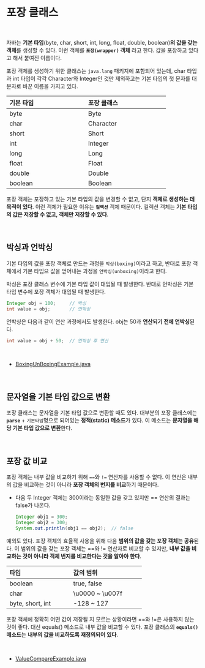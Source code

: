 # 포장 클래스
<br/>

자바는 **기본 타입**(byte, char, short, int, long, float, double, boolean)**의 값을 갖는 객체**를 생성할 수 있다. 이런 객체를 **`포장(wrapper)` 객체** 라고 한다.
값을 포장하고 있다고 해서 붙여진 이름이다.

포장 객체를 생성하기 위한 클래스는 `java.lang` 패키지에 포함되어 있는데, char 타입과 int 타입이 각각 Character와 Integer인 것만 제외하고는 기본 타입의 첫 문자를 대문자로 바꾼 이름을 가지고 있다.

|기본 타입|포장 클래스|
|:---|:---|
|byte|Byte|
|char|Character&nbsp;&nbsp;&nbsp;&nbsp;&nbsp;&nbsp;&nbsp;&nbsp;&nbsp;&nbsp;&nbsp;&nbsp;&nbsp;&nbsp;&nbsp;&nbsp;&nbsp;&nbsp;&nbsp;&nbsp;&nbsp;&nbsp;&nbsp;&nbsp;&nbsp;&nbsp;&nbsp;&nbsp;|
|short|Short|
|int|Integer|
|long|Long|
|float|Float|
|double|Double|
|boolean&nbsp;&nbsp;&nbsp;&nbsp;&nbsp;&nbsp;&nbsp;&nbsp;&nbsp;&nbsp;&nbsp;&nbsp;&nbsp;&nbsp;&nbsp;&nbsp;&nbsp;&nbsp;&nbsp;&nbsp;&nbsp;&nbsp;&nbsp;&nbsp;&nbsp;&nbsp;&nbsp;&nbsp;&nbsp;&nbsp;|Boolean|

포장 객체는 포장하고 있는 기본 타입의 값을 변경할 수 없고, 단지 **객체로 생성하는 데 목적이 있다**. 이런 객체가 필요한 이유는 **`컬렉션`** 객체 때문이다.
컬렉션 객체는 **기본 타입의 값은 저장할 수 없고, 객체만 저장할 수 있다**.

<br/>

## 박싱과 언박싱
기본 타입의 값을 포장 객체로 만드는 과정을 `박싱(boxing)`이라고 하고, 반대로 포장 객체에서 기본 타입으 값을 얻어내는 과정을 `언박싱(unboxing)`이라고 한다.

박싱은 포장 클래스 변수에 기본 타입 값이 대입될 때 발생한다. 반대로 언박싱은 기본 타입 변수에 포장 객체가 대입될 때 발생한다.
```java
Integer obj = 100;     // 박싱
int value = obj;       // 언박싱
```
언박싱은 다음과 같이 연산 과정에서도 발생한다. obj는 50과 **연산되기 전에 언박싱**된다.
```java
int value = obj + 50;  // 언박싱 후 연산
```
<br/>

- [BoxingUnBoxingExample.java](https://github.com/silxbro/java/blob/main/src/thisisjava/ch12/sec06/BoxingUnBoxingExample.java)

<br/>

## 문자열을 기본 타입 값으로 변환
포장 클래스는 문자열을 기본 타입 값으로 변환할 때도 있다. 대부분의 포장 클래스에는 **`parse`** + `기본타입`명으로 되어있는 **정적(static) 메소드**가 있다.
이 메소드는 **문자열을 해당 기본 타입 값으로 변환**한다.

<br/>

## 포장 값 비교
포장 객체는 내부 값을 비교하기 위해 `==`와 `!=` 연산자를 사용할 수 없다. 이 연산은 내부의 값을 비교하는 것이 아니라 **포장 객체의 번지를 비교**하기 때문이다.
- 다음 두 Integer 객체는 300이라는 동일한 값을 갖고 있지만 == 연산의 결과는 false가 나온다.
  
  ```java
  Integer obj1 = 300;
  Integer obj2 = 300;
  System.out.println(obj1 == obj2);  // false
  ```
예외도 있다. 포장 객체의 효율적 사용을 위해 다음 **범위의 값을 갖는 포장 객체는 공유**된다. 이 범위의 값을 갖는 포장 객체는 ==와 != 연산자로 비교할 수 있지만,
**내부 값을 비교하는 것이 아니라 객체 번지를 비교한다는 것을 알아야 한다**.
  
|타입|값의 범위|
|:---|:---|
|boolean|true, false|
|char|\u0000 ~ \u007f&nbsp;&nbsp;&nbsp;&nbsp;&nbsp;&nbsp;&nbsp;&nbsp;&nbsp;&nbsp;|
|byte, short, int&nbsp;&nbsp;&nbsp;&nbsp;&nbsp;&nbsp;&nbsp;&nbsp;&nbsp;&nbsp;|-128 ~ 127|

포장 객체에 정확히 어떤 값이 저장될 지 모르는 상황이라면 ==와 !=은 사용하지 않는 것이 좋다. 대신 equals() 메소드로 내부 값을 비교할 수 있다.
포장 클래스의 **`equals()` 메소드**는 **내부의 값을 비교하도록 재정의되어 있다**.

<br/>

- [ValueCompareExample.java](https://github.com/silxbro/java/blob/main/src/thisisjava/ch12/sec06/ValueCompareExample.java)
